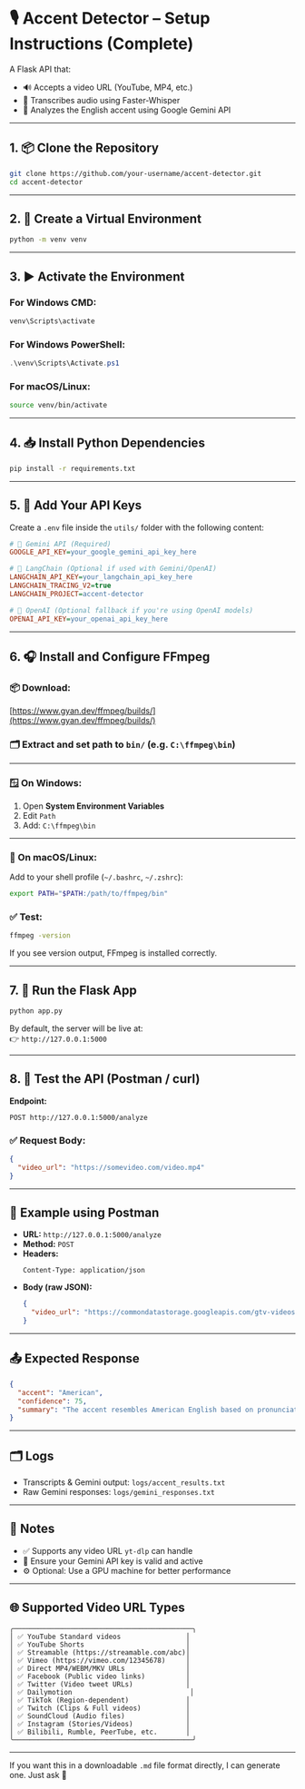 # 🎙️ Accent Detector – Setup Instructions (Complete)

A Flask API that:
- 🔊 Accepts a video URL (YouTube, MP4, etc.)
- 📝 Transcribes audio using Faster-Whisper
- 🧠 Analyzes the English accent using Google Gemini API

---

## 1. 📦 Clone the Repository

```bash
git clone https://github.com/your-username/accent-detector.git
cd accent-detector
```

---

## 2. 🐍 Create a Virtual Environment

```bash
python -m venv venv
```

---

## 3. ▶️ Activate the Environment

### For Windows CMD:
```cmd
venv\Scripts\activate
```

### For Windows PowerShell:
```powershell
.\venv\Scripts\Activate.ps1
```

### For macOS/Linux:
```bash
source venv/bin/activate
```

---

## 4. 📥 Install Python Dependencies

```bash
pip install -r requirements.txt
```

---

## 5. 🔐 Add Your API Keys

Create a `.env` file inside the `utils/` folder with the following content:

```ini
# 🔑 Gemini API (Required)
GOOGLE_API_KEY=your_google_gemini_api_key_here

# 🧠 LangChain (Optional if used with Gemini/OpenAI)
LANGCHAIN_API_KEY=your_langchain_api_key_here
LANGCHAIN_TRACING_V2=true
LANGCHAIN_PROJECT=accent-detector

# 🤖 OpenAI (Optional fallback if you're using OpenAI models)
OPENAI_API_KEY=your_openai_api_key_here

```

---

## 6. 🎧 Install and Configure FFmpeg

### 📦 Download:
[https://www.gyan.dev/ffmpeg/builds/](https://www.gyan.dev/ffmpeg/builds/)

### 🗂️ Extract and set path to `bin/` (e.g. `C:\ffmpeg\bin`)

---

### 🪟 On Windows:
1. Open **System Environment Variables**
2. Edit `Path`
3. Add: `C:\ffmpeg\bin`

---

### 🍎 On macOS/Linux:
Add to your shell profile (`~/.bashrc`, `~/.zshrc`):

```bash
export PATH="$PATH:/path/to/ffmpeg/bin"
```

### ✅ Test:
```bash
ffmpeg -version
```
If you see version output, FFmpeg is installed correctly.

---

## 7. 🚀 Run the Flask App

```bash
python app.py
```

By default, the server will be live at:  
👉 `http://127.0.0.1:5000`

---

## 8. 🧪 Test the API (Postman / curl)

**Endpoint:**
```
POST http://127.0.0.1:5000/analyze
```

### ✅ Request Body:
```json
{
  "video_url": "https://somevideo.com/video.mp4"
}
```

---

## 🧪 Example using Postman

- **URL:** `http://127.0.0.1:5000/analyze`
- **Method:** `POST`
- **Headers:**
  ```http
  Content-Type: application/json
  ```
- **Body (raw JSON):**
  ```json
  {
    "video_url": "https://commondatastorage.googleapis.com/gtv-videos-bucket/sample/BigBuckBunny.mp4"
  }
  ```

---

## 📤 Expected Response

```json
{
  "accent": "American",
  "confidence": 75,
  "summary": "The accent resembles American English based on pronunciation patterns in the transcript."
}
```

---

## 🗂️ Logs

- Transcripts & Gemini output: `logs/accent_results.txt`
- Raw Gemini responses: `logs/gemini_responses.txt`

---

## 📝 Notes

- ✅ Supports any video URL `yt-dlp` can handle
- 🔐 Ensure your Gemini API key is valid and active
- ⚙️ Optional: Use a GPU machine for better performance

---

## 🌐 Supported Video URL Types

```
╭────────────────────────────────────────────╮
│ ✅ YouTube Standard videos                │
│ ✅ YouTube Shorts                         │
│ ✅ Streamable (https://streamable.com/abc)│
│ ✅ Vimeo (https://vimeo.com/12345678)     │
│ ✅ Direct MP4/WEBM/MKV URLs               │
│ ✅ Facebook (Public video links)          │
│ ✅ Twitter (Video tweet URLs)             │
│ ✅ Dailymotion                             │
│ ✅ TikTok (Region-dependent)              │
│ ✅ Twitch (Clips & Full videos)           │
│ ✅ SoundCloud (Audio files)               │
│ ✅ Instagram (Stories/Videos)             │
│ ✅ Bilibili, Rumble, PeerTube, etc.       │
╰────────────────────────────────────────────╯
```

---

If you want this in a downloadable `.md` file format directly, I can generate one. Just ask 💪
